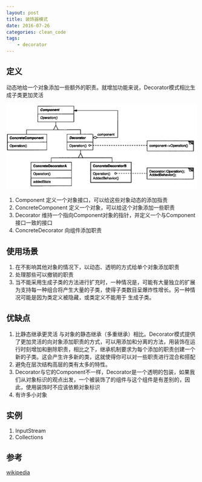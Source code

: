 ```yaml
---
layout: post
title: 装饰器模式
date: 2016-07-26
categories: clean_code
tags:
    - decorator
---
```


## 定义

动态地给一个对象添加一些额外的职责。就增加功能来说，Decorator模式相比生成子类更加灵活

![装饰器](/images/design_pattern/decorator.jpg)

<!-- more -->

1. Component 定义一个对象接口，可以给这些对象动态的添加指责
2. ConcreteComponent 定义一个对象，可以给这个对象添加一些职责
3. Decorator 维持一个指向Component对象的指针，并定义一个与Component接口一致的接口
4. ConcreteDecorator 向组件添加职责

## 使用场景

1. 在不影响其他对象的情况下，以动态、透明的方式给单个对象添加职责
2. 处理那些可以撤销的职责
3. 当不能采用生成子类的方法进行扩充时，一种情况是，可能有大量独立的扩展为支持每一种组合将产生大量的子类，使得子类数目呈爆炸性增长。另一种情况可能是因为类定义被隐藏，或类定义不能用于 生成子类。

## 优缺点

1. 比静态继承更灵活 与对象的静态继承（多重继承）相比。Decorator模式提供了更加灵活的向对象添加职责的方式，可以用添加和分离的方法，用装饰在运行时刻增加和删除职责，相比之下，继承机制要求为每个添加的职责创建一个新的子类。这会产生许多新的类，这就使得你可以对一些职责进行混合和搭配
2. 避免在层次结构高层的类有太多的特性。
3. Decorator与它的Component不一样，Decorator是一个透明的包装，如果我们从对象标识的观点出发，一个被装饰了的组件与这个组件是有差别的，因此，使用装饰时不应该依赖对象标识
4. 有许多小对象

## 实例

1. InputStream
2. Collections

## 参考

[wikipedia](https://en.wikipedia.org/wiki/Decorator_pattern)
